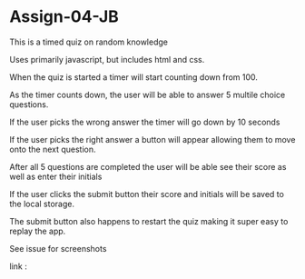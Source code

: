 # Assign-04-JB

This is a timed quiz on random knowledge

Uses primarily javascript, but includes html and css.

When the quiz is started a timer will start counting down from 100.

As the timer counts down, the user will be able to answer 5 multile choice questions.

If the user picks the wrong answer the timer will go down by 10 seconds

If the user picks the right answer a button will appear allowing them to move onto the next question.

After all 5 questions are completed the user will be able see their score as well as enter their initials

If the user clicks the submit button their score and initials will be saved to the local storage.

The submit button also happens to restart the quiz making it super easy to replay the app.

See issue for screenshots

link : 
